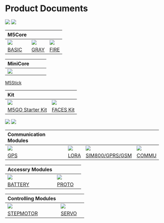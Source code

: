 # Product Documents

<img src='assets/img/product_pics/1.jpg'> <img src='assets/img/product_pics/cores.png'>

|M5Core |  |  |
|:---|:---|:---|
|[![](https://img-blog.csdnimg.cn/20181210155042186.jpg)](https://m5stack.github.io/m5-docs/#/en/product_documents/m5stack-core/m5core_basic)|[![](https://img-blog.csdnimg.cn/20181210155059380.jpg)](https://m5stack.github.io/m5-docs/#/en/product_documents/m5stack-core/m5core_gray)|[![](https://img-blog.csdnimg.cn/20181210155116910.jpg)](https://m5stack.github.io/m5-docs/#/en/product_documents/m5stack-core/m5core_fire)|
|[BASIC](https://m5stack.github.io/m5-docs/#/en/product_documents/m5stack-core/m5core_basic)|[GRAY](https://m5stack.github.io/m5-docs/#/en/product_documents/m5stack-core/m5core_gray)|[FIRE](https://m5stack.github.io/m5-docs/#/en/product_documents/m5stack-core/m5core_fire)|

MiniCore |  |  | |
---|---|---|---
[![](https://img-blog.csdnimg.cn/2018121015515360.jpg)](https://m5stack.github.io/m5-docs/#/en/product_documents/m5stack-core/minicore_stick)||||
[M5Stick]()

|Kit |  |
|:---|:---|
|[![](https://img-blog.csdnimg.cn/20181210155134684.png)](https://m5stack.github.io/m5-docs/#/en/product_documents/m5stack-core/m5go_iot_starter_kit)|[![](https://img-blog.csdnimg.cn/20181210155938827.jpg)](https://m5stack.github.io/m5-docs/#/en/product_documents/m5stack-core/face_kit)|
|[M5GO Starter Kit]()|[FACES Kit]()|

<img src='assets/img/product_pics/2.jpg'> <img src='assets/img/product_pics/module.png'>

|Communication Modules |  |  | |
|:---|:---|:---|:---|
|[![](https://img-blog.csdnimg.cn/20181210163322273.jpg)](https://m5stack.github.io/m5-docs/#/en/product_documents/m5stack-core/m5core_basic)|[![](https://img-blog.csdnimg.cn/20181210163333682.jpg)](https://m5stack.github.io/m5-docs/#/en/product_documents/m5stack-core/m5core_basic)|[![](https://img-blog.csdnimg.cn/20181210163345680.jpg)](https://m5stack.github.io/m5-docs/#/en/product_documents/m5stack-core/m5core_basic)|[![](https://img-blog.csdnimg.cn/20181210163357400.jpg)](https://m5stack.github.io/m5-docs/#/en/product_documents/m5stack-core/m5core_basic)||
|[GPS]()|[LORA]()|[SIM800/GPRS/GSM]()|[COMMU]()|

|Accessry Modules |  |  |
|:---|:---|:---|
|[![](https://img-blog.csdnimg.cn/20181210163430353.jpg)](https://m5stack.github.io/m5-docs/#/en/product_documents/m5stack-core/minicore_stick)|[![](https://img-blog.csdnimg.cn/20181210163857125.jpg)](https://m5stack.github.io/m5-docs/#/en/product_documents/m5stack-core/minicore_stick)|||
|[BATTERY]()|[PROTO]()|

|Controlling Modules |  |  |
|:---|:---|:---|
|[![](https://img-blog.csdnimg.cn/20181210163555583.jpg)](https://m5stack.github.io/m5-docs/#/en/product_documents/m5stack-core/minicore_stick)|[![](https://img-blog.csdnimg.cn/20181210163610300.jpg)](https://m5stack.github.io/m5-docs/#/en/product_documents/m5stack-core/minicore_stick)|||
|[STEPMOTOR]()|[SERVO]()|

<!-- | M5Core        | MiniCore      |
| :----------:  |:------------: |
| [BASIC](en/product_documents/m5stack-core/m5core_basic)         | [Stick](en/product_documents/m5stack-core/minicore_stick)         |
| [GRAY](en/product_documents/m5stack-core/m5core_gray)          | /            |
| [WHITE(M5GO Main Board)](en/product_documents/m5stack-core/m5core_white)          | /            |
| [FIRE](en/product_documents/m5stack-core/m5core_fire)          | /            |
| [FACES Kit](en/product_documents/m5stack-core/face_kit)          | /            |
| [M5GO IOT Kit](en/product_documents/m5stack-core/m5go_iot_starter_kit)          | /            |


<img src='assets/img/product_pics/2.jpg'> <img src='assets/img/product_pics/module.png'>

| Wireless Modules      | Accessory Modules  | Controlling Modules   |
| :------------------:  |:------------------:| :--------------------:|
| [GPS](en/product_documents/modules/module_gps) | [PROTO](en/product_documents/modules/module_proto) | [STEPMOTOR](en/product_documents/modules/module_stepmotor)|
| [LORA](en/product_documents/modules/module_lora)                  | [BATTERY](en/product_documents/modules/module_battery)            | [SERVO](en/product_documents/modules/module_servo)                     |
| [SIM800/GPRS/GSM](en/product_documents/modules/module_sim800)                  | [BTC](en/product_documents/modules/module_btc)                | [COMMU](en/product_documents/modules/module_commu)                    |
| [LoRaWAN](en/product_documents/modules/module_lorawan)       | [PLUS](en/product_documents/modules/module_plus)                  | /                    |
| /                     | /                  | /                     |
| /                     | /                  | /                     |
| /                     | /                  | /                     |
| /                     | /                  | /                     |
| /                     | /                  | /                     |

<img src='assets/img/product_pics/5.jpg'> <img src='assets/img/product_pics/bases.png'>

|      |   |    |
| :------------------:  |:------------------:| :--------------------:|
| [M5GO-Base](en/product_documents/bases/m5go_base)      | [PLC-Base](en/product_documents/modules/module_plc)  | [FACE-Base](en/product_documents/bases/face_base)   |
| [LAN](en/product_documents/bases/lan_base)      | /  | /   |
| [Node-Base](en/product_documents/bases/node_base)      | /  | /   |

<img src='assets/img/product_pics/5.jpg'> <img src='assets/img/product_pics/accessory.png'>

|       |   |   |
| :------------------:  |:------------------:| :--------------------:|
| [LEGO-CABLE](en/product_documents/accessories/cables/lego_cable)      | [FRAME](en/product_documents/accessories/frame)  | /   |

<img src='assets/img/product_pics/3.jpg'> <img src='assets/img/product_pics/unit.png'>

| Input/Sensing Class   | Output/Controlling Class  | Interface Class   |
| :-------------------: |:------------------------: | :----------------:|
| [ENV](en/product_documents/units/unit_env)                   | [RGB](en/product_documents/units/unit_rgb)                       | [HUB](en/product_documents/units/unit_hub)               |
| [IR](en/product_documents/units/unit_ir)                    | [RELAY](en/product_documents/units/unit_relay)                         | [3.96PORT](en/product_documents/units/unit_396port)          |
| [PIR](en/product_documents/units/unit_pir)                   | [NeoPixel](en/product_documents/units/unit_neopixel)                         | /                 |
| [ANGLE](en/product_documents/units/unit_angle)                   | /                         | /                  |
| [EARTH/Moisture](en/product_documents/units/unit_earth)        | /                         | /                 |
| [LIGHT](en/product_documents/units/unit_light)                 | /                         | /                 |
| [MAKEY](en/product_documents/units/unit_makey)                   | /                         | /                 |
| [BUTTON](en/product_documents/units/unit_button)                   | /                         | /                 |
| [Dual-BUTTON](en/product_documents/units/unit_dual_button)                   | /                         | /                 |
| [JOYSTICK](en/product_documents/units/unit_joystick)                   | /                         | /                 |
| [THERMAL](en/product_documents/units/unit_thermal)                   | /                         | /                 |
| [ADC](en/product_documents/units/unit_adc)                   | /                         | /                 |
| [DAC](en/product_documents/units/unit_dac)                   | /                         | /                 |
| [Color Sensor](en/product_documents/units/unit_color_sensor)                   | /                         | /                 |
| [ToF](en/product_documents/units/unit_tof)                   | /                         | /                 |
| [ESP32Cam](en/product_documents/units/unit_esp32cam)                   | /                         | /                 |
| [M5Camera](en/product_documents/units/unit_m5camera)                   | /                         | /                 |
| [NCIR](en/product_documents/units/unit_ncir)                           | /                         | /                 |

<img src='assets/img/product_pics/4.jpg'> <img src='assets/img/product_pics/application.png'>

|       |   |   |
| :------------------:  |:------------------:| :--------------------:|
| [BALA](en/product_documents/applications/application_bala)      | [LidarBot](en/product_documents/applications/application_lidarbot)  | /   |

<img src='assets/img/product_pics/6.jpg'> <img src='assets/img/product_pics/tool.png'>

* [M5Stack USB Downloader](en/product_documents/tools/tool_usb_downloader) -->
